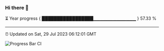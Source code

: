 ### Hi there 👋

⏳ Year progress { █████████████████▁▁▁▁▁▁▁▁▁▁▁▁▁ } 57.33 %

---

⏰ Updated on Sat, 29 Jul 2023 06:12:01 GMT

![Progress Bar CI](https://github.com/liununu/liununu/workflows/Progress%20Bar%20CI/badge.svg)
